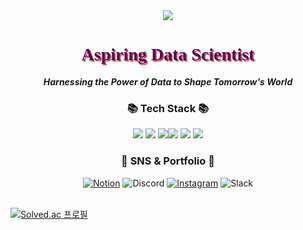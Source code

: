 <div align="center">
  <img src="https://capsule-render.vercel.app/api?type=waving&color=gradient&height=200&section=header&text=SUNJIHEE&fontSize=75&desc=Aspiring%20Data%20Scientist&descAlignY=75&descAlign=62&descSize=15" />
</div>

<div align="center">
<h1 style="font-family: 'Times New Roman', Times, serif; color: #4A154B; text-shadow: 2px 2px #E4405F;">Aspiring Data Scientist</h1>
</div>
<div align="center">

_**Harnessing the Power of Data to Shape Tomorrow's World**_

</div>


<div align="center">
<h3>📚 Tech Stack 📚</h3>
</div>
<div align="center" style="display: flex; flex-wrap: wrap; justify-content: center;">
<div>
<img src="https://img.shields.io/badge/Python-3776AB?style=flat-square&logo=python&logoColor=white" />
<img src="https://img.shields.io/badge/MySQL-4479A1?style=flat&logo=MySQL&logoColor=white" />
<img src="https://img.shields.io/badge/sqlite-003B57?style=flat&logo=sqlite&logoColor=white" />
</div>
<div>
<img src="https://img.shields.io/badge/R-276DC3?style=flat&logo=R&logoColor=white" />
<img src="https://img.shields.io/badge/postgresql-4169E1?style=flat&logo=postgresql&logoColor=white" />
<img src="https://img.shields.io/badge/Docker-2496ED?style=flat&logo=Docker&logoColor=white" />
</div>
</div>

<div align="center">
<h3>🎨 SNS & Portfolio 🎨</h3>
</div>
<div align="center">
<a href="https://flawless-radon-9b5.notion.site/Data-Scientist-c748abbb1c3f432cb69ca97f86a42ad6?pvs=4">
<img alt="Notion" src ="https://img.shields.io/badge/Portfolio-%23000000.svg?style=for-the-badge&logo=notion&logoColor=white"/></a>
<img alt="Discord" src ="https://img.shields.io/badge/선지희%231561-%237289DA.svg?style=for-the-badge&logo=discord&logoColor=white"/>
<a href="https://www.instagram.com/mean.___.happy/?igshid=MmIzYWVlNDQ5Yg%3D%3D">
<img alt="Instagram" src ="https://img.shields.io/badge/Instagram-%23E4405F.svg?style=for-the-badge&logo=Instagram&logoColor=white"/></a>
<img alt="Slack" src ="https://img.shields.io/badge/선지희-%234A154B.svg?style=for-the-badge&logo=Slack&logoColor=white"/>
</div>
<br>


[![Solved.ac
프로필](http://mazassumnida.wtf/api/v2/generate_badge?boj=sunjh99)](https://solved.ac/sunjh99)

<!--
**SUNJIHEE/SUNJIHEE** is a ✨ _special_ ✨ repository because its `README.md` (this file) appears on your GitHub profile.

Here are some ideas to get you started:

- 🔭 I’m currently working on ...
- 🌱 I’m currently learning ...
- 👯 I’m looking to collaborate on ...
- 🤔 I’m looking for help with ...
- 💬 Ask me about ...
- 📫 How to reach me: ...
- 😄 Pronouns: ...
- ⚡ Fun fact: ...
-->
